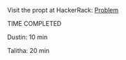 Visit the propt at HackerRack: [Problem](https://www.hackerrank.com/challenges/mark-and-toys/problem?h_l=interview&playlist_slugs%5B%5D=interview-preparation-kit&playlist_slugs%5B%5D=sorting
)

TIME COMPLETED

Dustin: 10 min

Talitha: 20 min 

